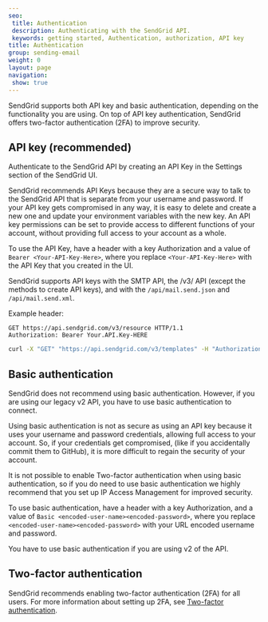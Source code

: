 ```yaml
---
seo:
 title: Authentication 
 description: Authenticating with the SendGrid API.
 keywords: getting started, Authentication, authorization, API key
title: Authentication
group: sending-email
weight: 0
layout: page
navigation:
 show: true
---
```


SendGrid supports both API key and basic authentication, depending on the functionality you are using. On top of  API key authentication, SendGrid offers two-factor authentication (2FA) to improve security.

## API key (recommended)

Authenticate to the SendGrid API by creating an API Key in the Settings section of the SendGrid UI.

SendGrid recommends API Keys because they are a secure way to talk to the SendGrid API that is separate from your username and password. If your API key gets compromised in any way, it is easy to delete and create a new one and update your environment variables with the new key. An API key permissions can be set to provide access to different functions of your account, without providing full access to your account as a whole.

To use the API Key, have a header with a key Authorization and a value of `Bearer <Your-API-Key-Here>`, where you replace `<Your-API-Key-Here>` with the API Key that you created in the UI.

<call-out>

SendGrid supports API keys with the SMTP API, the /v3/ API (except the methods to create API keys), and with the `/api/mail.send.json` and `/api/mail.send.xml`.

</call-out>

Example header:

```
GET https://api.sendgrid.com/v3/resource HTTP/1.1
Authorization: Bearer Your.API.Key-HERE
```

``` bash
curl -X "GET" "https://api.sendgrid.com/v3/templates" -H "Authorization: Bearer Your.API.Key-HERE" -H "Content-Type: application/json"
```

## Basic authentication

SendGrid does not recommend using basic authentication. However, if you are using our legacy v2 API, you have to use basic authentication to connect.

Using basic authentication is not as secure as using an API key because it uses your username and password credentials, allowing full access to your account. So, if your credentials get compromised, (like if you accidentally commit them to GitHub), it is more difficult to regain the security of your account. 

<call-out type="warning">

It is not possible to enable Two-factor authentication when using basic authentication, so if you do need to use basic authentication we highly recommend that you set up IP Access Management for improved security.

</call-out>

To use basic authentication, have a header with a key Authorization, and a value of `Basic <encoded-user-name><encoded-password>`, where you replace `<encoded-user-name><encoded-password>` with your URL encoded username and password.
 
<call-out>

You have to use basic authentication if you are using v2 of the API.

</call-out>


## Two-factor authentication

SendGrid recommends enabling two-factor authentication (2FA) for all users. For more information about setting up 2FA, see [Two-factor authentication](https:/sendgrid.com/docs/ui/account-and-settings/two-factor-authentication/). 

